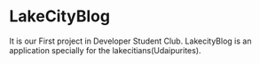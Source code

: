 # LakeCityBlog
It is our First project in Developer Student Club.
LakecityBlog is an application specially for the lakecitians(Udaipurites).
